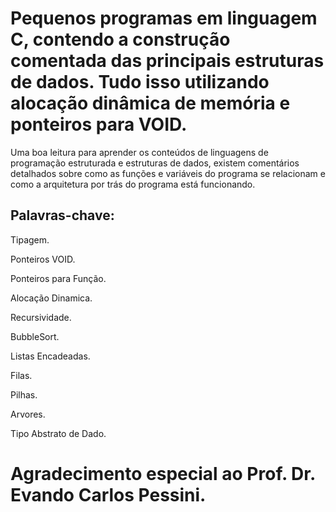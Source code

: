 # Pequenos programas em linguagem C, contendo a construção comentada das principais estruturas de dados. Tudo isso utilizando alocação dinâmica de memória e ponteiros para VOID.
Uma boa leitura para aprender os conteúdos de linguagens de programação estruturada e estruturas de dados, existem comentários detalhados sobre como as funções e variáveis do programa se relacionam e como a arquitetura por trás do programa está funcionando.
## Palavras-chave:
Tipagem.

Ponteiros VOID.

Ponteiros para Função.

Alocação Dinamica.

Recursividade.

BubbleSort.

Listas Encadeadas.

Filas.

Pilhas.

Arvores.

Tipo Abstrato de Dado.

# Agradecimento especial ao Prof. Dr. Evando Carlos Pessini.
